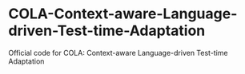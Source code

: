 # COLA-Context-aware-Language-driven-Test-time-Adaptation
Official code for COLA: Context-aware Language-driven Test-time Adaptation
